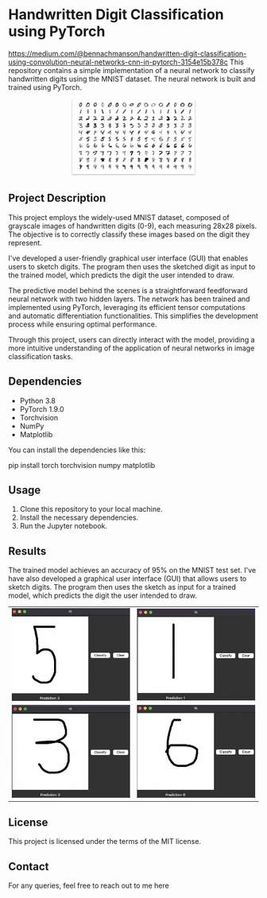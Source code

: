 # Handwritten Digit Classification using PyTorch
https://medium.com/@bennachmanson/handwritten-digit-classification-using-convolution-neural-networks-cnn-in-pytorch-3154e15b378c
This repository contains a simple implementation of a neural network to classify handwritten digits using the MNIST dataset. The neural network is built and trained using PyTorch.

<p align="center">
<img src="images/num.png" width="50%" height="50%">
</p>

## Project Description

This project employs the widely-used MNIST dataset, composed of grayscale images of handwritten digits (0-9), each measuring 28x28 pixels. The objective is to correctly classify these images based on the digit they represent.

I've developed a user-friendly graphical user interface (GUI) that enables users to sketch digits. The program then uses the sketched digit as input to the trained model, which predicts the digit the user intended to draw.

The predictive model behind the scenes is a straightforward feedforward neural network with two hidden layers. The network has been trained and implemented using PyTorch, leveraging its efficient tensor computations and automatic differentiation functionalities. This simplifies the development process while ensuring optimal performance.

Through this project, users can directly interact with the model, providing a more intuitive understanding of the application of neural networks in image classification tasks.

## Dependencies

* Python 3.8
* PyTorch 1.9.0
* Torchvision
* NumPy
* Matplotlib

You can install the dependencies like this:

pip install torch torchvision numpy matplotlib

## Usage

1. Clone this repository to your local machine.
2. Install the necessary dependencies.
3. Run the Jupyter notebook.

## Results

The trained model achieves an accuracy of 95% on the MNIST test set. I've have also developed a graphical user interface (GUI) that allows users to sketch digits. The program then uses the sketch as input for a trained model, which predicts the digit the user intended to draw.


<table>
  <tr>
    <td align="center"><img src="images/1.png" ></td>
    <td align="center"><img src="images/2.png" ></td>
  </tr>
  <tr>
    <td align="center"><img src="images/3.png"></td>
    <td align="center"><img src="images/4.png"></td>
  </tr>
</table>

## License

This project is licensed under the terms of the MIT license.

## Contact

For any queries, feel free to reach out to me here
